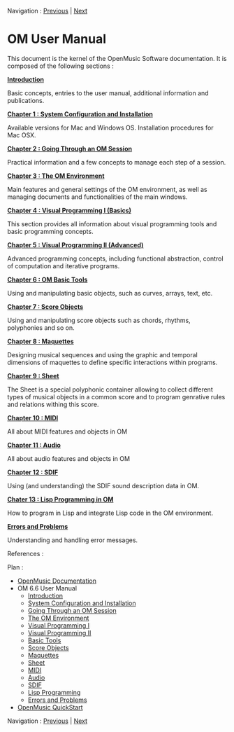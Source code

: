Navigation : [Previous](OM-Documentation "page
précédente\(OpenMusic Documentation\)") | [Next](00-Sommaire
"Next\(Introduction\)")

[ ](00-Sommaire) [](00-Sommaire) 

# OM User Manual

This document is the kernel of the OpenMusic Software documentation. It is composed of the
following sections :

[**Introduction** ](00-Sommaire)

Basic concepts, entries to the user manual, additional information and
publications.

 [ **Chapter 1 : System Configuration and Installation**
](Installation)

Available versions for Mac and Windows OS. Installation procedures for Mac
OSX.

 [ **Chapter 2 : Going Through an OM Session** ](Goingthrough)

Practical information and a few concepts to manage each step of a session.

 [ **Chapter 3 : The OM Environment** ](Environment)

Main features and general settings of the OM environment, as well as managing
documents and functionalities of the main windows.

 [ **Chapter 4 : Visual Programming I (Basics)**
](BasicVisualProgramming)

This section provides all information about visual programming tools and basic
programming concepts.

[ **Chapter 5 : Visual Programming II
(Advanced)**](AdvancedVisualProgramming)

Advanced programming concepts, including functional abstraction, control of
computation and iterative programs.

 [ **Chapter 6 : OM Basic Tools**](BasicObjects)

Using and manipulating basic objects, such as curves, arrays, text, etc.

 [ **Chapter 7 : Score Objects**](BasicObjects)

Using and manipulating score objects such as chords, rhythms, polyphonies and
so on.

 [ **Chapter 8 : Maquettes**](Maquettes)

Designing musical sequences and using the graphic and temporal dimensions of
maquettes to define specific interactions within programs.

 [ **Chapter 9 : Sheet**](Sheet)

The Sheet is a special polyphonic container allowing to collect different
types of musical objects in a common score and to program genrative rules and
relations withing this score.

 [ **Chapter 10 : MIDI** ](MIDI)

All about MIDI features and objects in OM

 [ **Chapter 11 : Audio** ](Audio)

All about audio features and objects in OM

 [ **Chapter 12 : SDIF** ](SDIF)

Using (and understanding) the SDIF sound description data in OM.

 [ **Chater 13 : Lisp Programming in OM**](Lisp)

How to program in Lisp and integrate Lisp code in the OM environment.

 [ **Errors and Problems** ](errors)

Understanding and handling error messages.

References :

Plan :

  * [OpenMusic Documentation](OM-Documentation)
  * OM 6.6 User Manual
    * [Introduction](00-Sommaire)
    * [System Configuration and Installation](Installation)
    * [Going Through an OM Session](Goingthrough)
    * [The OM Environment](Environment)
    * [Visual Programming I](BasicVisualProgramming)
    * [Visual Programming II](AdvancedVisualProgramming)
    * [Basic Tools](BasicObjects)
    * [Score Objects](ScoreObjects)
    * [Maquettes](Maquettes)
    * [Sheet](Sheet)
    * [MIDI](MIDI)
    * [Audio](Audio)
    * [SDIF](SDIF)
    * [Lisp Programming](Lisp)
    * [Errors and Problems](errors)
  * [OpenMusic QuickStart](QuickStart-Chapters)

Navigation : [Previous](OM-Documentation "page
précédente\(OpenMusic Documentation\)") | [Next](00-Sommaire
"Next\(Introduction\)")

